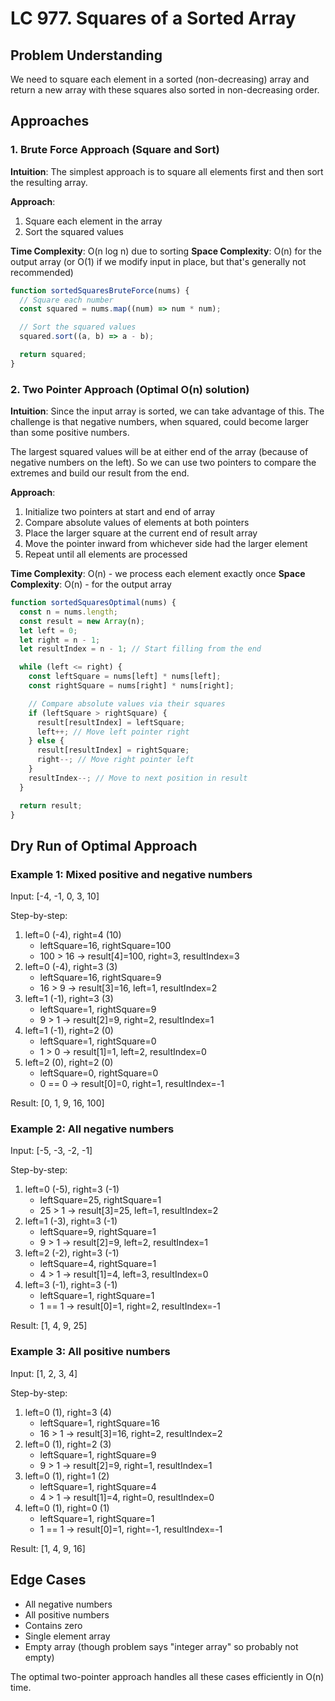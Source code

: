 # LC 977. Squares of a Sorted Array

## Problem Understanding

We need to square each element in a sorted (non-decreasing) array and return a new array with these squares also sorted in non-decreasing order.

## Approaches

### 1. Brute Force Approach (Square and Sort)

**Intuition**: The simplest approach is to square all elements first and then sort the resulting array.

**Approach**:

1. Square each element in the array
2. Sort the squared values

**Time Complexity**: O(n log n) due to sorting
**Space Complexity**: O(n) for the output array (or O(1) if we modify input in place, but that's generally not recommended)

```javascript
function sortedSquaresBruteForce(nums) {
  // Square each number
  const squared = nums.map((num) => num * num);

  // Sort the squared values
  squared.sort((a, b) => a - b);

  return squared;
}
```

### 2. Two Pointer Approach (Optimal O(n) solution)

**Intuition**: Since the input array is sorted, we can take advantage of this. The challenge is that negative numbers, when squared, could become larger than some positive numbers.

The largest squared values will be at either end of the array (because of negative numbers on the left). So we can use two pointers to compare the extremes and build our result from the end.

**Approach**:

1. Initialize two pointers at start and end of array
2. Compare absolute values of elements at both pointers
3. Place the larger square at the current end of result array
4. Move the pointer inward from whichever side had the larger element
5. Repeat until all elements are processed

**Time Complexity**: O(n) - we process each element exactly once
**Space Complexity**: O(n) - for the output array

```javascript
function sortedSquaresOptimal(nums) {
  const n = nums.length;
  const result = new Array(n);
  let left = 0;
  let right = n - 1;
  let resultIndex = n - 1; // Start filling from the end

  while (left <= right) {
    const leftSquare = nums[left] * nums[left];
    const rightSquare = nums[right] * nums[right];

    // Compare absolute values via their squares
    if (leftSquare > rightSquare) {
      result[resultIndex] = leftSquare;
      left++; // Move left pointer right
    } else {
      result[resultIndex] = rightSquare;
      right--; // Move right pointer left
    }
    resultIndex--; // Move to next position in result
  }

  return result;
}
```

## Dry Run of Optimal Approach

### Example 1: Mixed positive and negative numbers

Input: [-4, -1, 0, 3, 10]

Step-by-step:

1. left=0 (-4), right=4 (10)
   - leftSquare=16, rightSquare=100
   - 100 > 16 → result[4]=100, right=3, resultIndex=3
2. left=0 (-4), right=3 (3)
   - leftSquare=16, rightSquare=9
   - 16 > 9 → result[3]=16, left=1, resultIndex=2
3. left=1 (-1), right=3 (3)
   - leftSquare=1, rightSquare=9
   - 9 > 1 → result[2]=9, right=2, resultIndex=1
4. left=1 (-1), right=2 (0)
   - leftSquare=1, rightSquare=0
   - 1 > 0 → result[1]=1, left=2, resultIndex=0
5. left=2 (0), right=2 (0)
   - leftSquare=0, rightSquare=0
   - 0 == 0 → result[0]=0, right=1, resultIndex=-1

Result: [0, 1, 9, 16, 100]

### Example 2: All negative numbers

Input: [-5, -3, -2, -1]

Step-by-step:

1. left=0 (-5), right=3 (-1)
   - leftSquare=25, rightSquare=1
   - 25 > 1 → result[3]=25, left=1, resultIndex=2
2. left=1 (-3), right=3 (-1)
   - leftSquare=9, rightSquare=1
   - 9 > 1 → result[2]=9, left=2, resultIndex=1
3. left=2 (-2), right=3 (-1)
   - leftSquare=4, rightSquare=1
   - 4 > 1 → result[1]=4, left=3, resultIndex=0
4. left=3 (-1), right=3 (-1)
   - leftSquare=1, rightSquare=1
   - 1 == 1 → result[0]=1, right=2, resultIndex=-1

Result: [1, 4, 9, 25]

### Example 3: All positive numbers

Input: [1, 2, 3, 4]

Step-by-step:

1. left=0 (1), right=3 (4)
   - leftSquare=1, rightSquare=16
   - 16 > 1 → result[3]=16, right=2, resultIndex=2
2. left=0 (1), right=2 (3)
   - leftSquare=1, rightSquare=9
   - 9 > 1 → result[2]=9, right=1, resultIndex=1
3. left=0 (1), right=1 (2)
   - leftSquare=1, rightSquare=4
   - 4 > 1 → result[1]=4, right=0, resultIndex=0
4. left=0 (1), right=0 (1)
   - leftSquare=1, rightSquare=1
   - 1 == 1 → result[0]=1, right=-1, resultIndex=-1

Result: [1, 4, 9, 16]

## Edge Cases

- All negative numbers
- All positive numbers
- Contains zero
- Single element array
- Empty array (though problem says "integer array" so probably not empty)

The optimal two-pointer approach handles all these cases efficiently in O(n) time.
